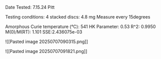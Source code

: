 Date Tested: 7.15.24 Pitt

Testing conditions:
4 stacked discs: 4.8 mg
Measure every 15degrees

Amorphous Curie temperature (°C): 541
HK Parameter: 0.53
R^2: 0.9950
M(0)/M(RT): 1.101
SSE:2.436075e-03
<!-- PUBLISH STOP -->
![[Pasted image 20250707090315.png]]

![[Pasted image 20250707091821.png]]

